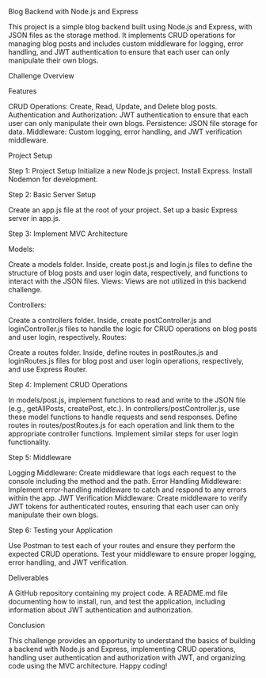 Blog Backend with Node.js and Express

This project is a simple blog backend built using Node.js and Express, with JSON files as the storage method. It implements CRUD operations for managing blog posts and includes custom middleware for logging, error handling, and JWT authentication to ensure that each user can only manipulate their own blogs.

Challenge Overview

Features

CRUD Operations: Create, Read, Update, and Delete blog posts.
Authentication and Authorization: JWT authentication to ensure that each user can only manipulate their own blogs.
Persistence: JSON file storage for data.
Middleware: Custom logging, error handling, and JWT verification middleware.

Project Setup

Step 1: Project Setup
Initialize a new Node.js project.
Install Express.
Install Nodemon for development.

Step 2: Basic Server Setup

Create an app.js file at the root of your project.
Set up a basic Express server in app.js.

Step 3: Implement MVC Architecture

Models:

Create a models folder. Inside, create post.js and login.js files to define the structure of blog posts and user login data, respectively, and functions to interact with the JSON files.
Views: Views are not utilized in this backend challenge.

Controllers:

Create a controllers folder. Inside, create postController.js and loginController.js files to handle the logic for CRUD operations on blog posts and user login, respectively.
Routes:

Create a routes folder. Inside, define routes in postRoutes.js and loginRoutes.js files for blog post and user login operations, respectively, and use Express Router.

Step 4: Implement CRUD Operations

In models/post.js, implement functions to read and write to the JSON file (e.g., getAllPosts, createPost, etc.).
In controllers/postController.js, use these model functions to handle requests and send responses.
Define routes in routes/postRoutes.js for each operation and link them to the appropriate controller functions.
Implement similar steps for user login functionality.

Step 5: Middleware

Logging Middleware: Create middleware that logs each request to the console including the method and the path.
Error Handling Middleware: Implement error-handling middleware to catch and respond to any errors within the app.
JWT Verification Middleware: Create middleware to verify JWT tokens for authenticated routes, ensuring that each user can only manipulate their own blogs.

Step 6: Testing your Application

Use Postman to test each of your routes and ensure they perform the expected CRUD operations.
Test your middleware to ensure proper logging, error handling, and JWT verification.

Deliverables

A GitHub repository containing my project code.
A README.md file documenting how to install, run, and test the application, including information about JWT authentication and authorization.

Conclusion

This challenge provides an opportunity to understand the basics of building a backend with Node.js and Express, implementing CRUD operations, handling user authentication and authorization with JWT, and organizing code using the MVC architecture. Happy coding!